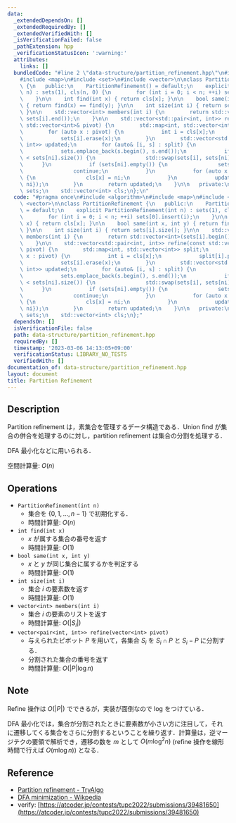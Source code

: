 ```yaml
---
data:
  _extendedDependsOn: []
  _extendedRequiredBy: []
  _extendedVerifiedWith: []
  _isVerificationFailed: false
  _pathExtension: hpp
  _verificationStatusIcon: ':warning:'
  attributes:
    links: []
  bundledCode: "#line 2 \"data-structure/partition_refinement.hpp\"\n#include <algorithm>\n\
    #include <map>\n#include <set>\n#include <vector>\n\nclass PartitionRefinement\
    \ {\n   public:\n    PartitionRefinement() = default;\n    explicit PartitionRefinement(int\
    \ n) : sets(1), cls(n, 0) {\n        for (int i = 0; i < n; ++i) sets[0].insert(i);\n\
    \    }\n\n    int find(int x) { return cls[x]; }\n\n    bool same(int x, int y)\
    \ { return find(x) == find(y); }\n\n    int size(int i) { return sets[i].size();\
    \ }\n\n    std::vector<int> members(int i) {\n        return std::vector<int>(sets[i].begin(),\
    \ sets[i].end());\n    }\n\n    std::vector<std::pair<int, int>> refine(const\
    \ std::vector<int>& pivot) {\n        std::map<int, std::vector<int>> split;\n\
    \        for (auto x : pivot) {\n            int i = cls[x];\n            split[i].push_back(x);\n\
    \            sets[i].erase(x);\n        }\n        std::vector<std::pair<int,\
    \ int>> updated;\n        for (auto& [i, s] : split) {\n            int ni = sets.size();\n\
    \            sets.emplace_back(s.begin(), s.end());\n            if (sets[i].size()\
    \ < sets[ni].size()) {\n                std::swap(sets[i], sets[ni]);\n      \
    \      }\n            if (sets[ni].empty()) {\n                sets.pop_back();\n\
    \                continue;\n            }\n            for (auto x : sets[ni])\
    \ {\n                cls[x] = ni;\n            }\n            updated.push_back({i,\
    \ ni});\n        }\n        return updated;\n    }\n\n   private:\n    std::vector<std::set<int>>\
    \ sets;\n    std::vector<int> cls;\n};\n"
  code: "#pragma once\n#include <algorithm>\n#include <map>\n#include <set>\n#include\
    \ <vector>\n\nclass PartitionRefinement {\n   public:\n    PartitionRefinement()\
    \ = default;\n    explicit PartitionRefinement(int n) : sets(1), cls(n, 0) {\n\
    \        for (int i = 0; i < n; ++i) sets[0].insert(i);\n    }\n\n    int find(int\
    \ x) { return cls[x]; }\n\n    bool same(int x, int y) { return find(x) == find(y);\
    \ }\n\n    int size(int i) { return sets[i].size(); }\n\n    std::vector<int>\
    \ members(int i) {\n        return std::vector<int>(sets[i].begin(), sets[i].end());\n\
    \    }\n\n    std::vector<std::pair<int, int>> refine(const std::vector<int>&\
    \ pivot) {\n        std::map<int, std::vector<int>> split;\n        for (auto\
    \ x : pivot) {\n            int i = cls[x];\n            split[i].push_back(x);\n\
    \            sets[i].erase(x);\n        }\n        std::vector<std::pair<int,\
    \ int>> updated;\n        for (auto& [i, s] : split) {\n            int ni = sets.size();\n\
    \            sets.emplace_back(s.begin(), s.end());\n            if (sets[i].size()\
    \ < sets[ni].size()) {\n                std::swap(sets[i], sets[ni]);\n      \
    \      }\n            if (sets[ni].empty()) {\n                sets.pop_back();\n\
    \                continue;\n            }\n            for (auto x : sets[ni])\
    \ {\n                cls[x] = ni;\n            }\n            updated.push_back({i,\
    \ ni});\n        }\n        return updated;\n    }\n\n   private:\n    std::vector<std::set<int>>\
    \ sets;\n    std::vector<int> cls;\n};"
  dependsOn: []
  isVerificationFile: false
  path: data-structure/partition_refinement.hpp
  requiredBy: []
  timestamp: '2023-03-06 14:13:05+09:00'
  verificationStatus: LIBRARY_NO_TESTS
  verifiedWith: []
documentation_of: data-structure/partition_refinement.hpp
layout: document
title: Partition Refinement
---
```


## Description

Partition refinement は，素集合を管理するデータ構造である．Union find が集合の併合を処理するのに対し，partition refinement は集合の分割を処理する．

DFA 最小化などに用いられる．

空間計算量: $O(n)$

## Operations

- `PartitionRefinement(int n)`
    - 集合を $\{0,1,\dots, n-1\}$ で初期化する．
    - 時間計算量: $O(n)$
- `int find(int x)`
    - $x$ が属する集合の番号を返す
    - 時間計算量: $O(1)$
- `bool same(int x, int y)`
    - $x$ と $y$ が同じ集合に属するかを判定する
    - 時間計算量: $O(1)$
- `int size(int i)`
    - 集合 $i$ の要素数を返す
    - 時間計算量: $O(1)$
- `vector<int> members(int i)`
    - 集合 $i$ の要素のリストを返す
    - 時間計算量: $O(\vert S_i \vert)$
- `vector<pair<int, int>> refine(vector<int> pivot)`
    - 与えられたピボット $P$ を用いて，各集合 $S_i$ を $S_i \cap P$ と $S_i - P$ に分割する．
    - 分割された集合の番号を返す
    - 時間計算量: $O(\vert P \vert \log n)$

## Note

Refine 操作は $O(\vert P \vert)$ でできるが，実装が面倒なので log をつけている．

DFA 最小化では，集合が分割されたときに要素数が小さい方に注目して，それに遷移してくる集合をさらに分割するということを繰り返す．計算量は，逆マージテクの要領で解析でき，遷移の数を $m$ として $O(m \log^2 n)$ (refine 操作を線形時間で行えば $O(m \log n)$) となる．

## Reference

- [Partition refinement - TryAlgo](https://tryalgo.org/en/data%20structures/2016/09/16/partition-refinement/)
- [DFA minimization - Wikpedia](https://tryalgo.org/en/data%20structures/2016/09/16/partition-refinement/)
- verify: [https://atcoder.jp/contests/tupc2022/submissions/39481650](https://atcoder.jp/contests/tupc2022/submissions/39481650)